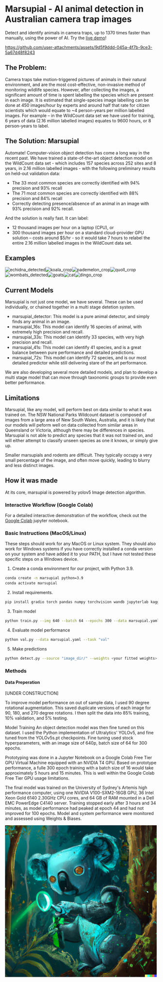 # Marsupial - AI animal detection in Australian camera trap images

Detect and identify animals in camera traps, up to 1370 times faster than manually, using the power of AI.
Try the [live demo](https://huggingface.co/spaces/hlydecker/marsupial)!

https://github.com/user-attachments/assets/9d5f9ddd-045a-4f7b-9ce3-5a67d48f8243

## The Problem:

Camera traps take motion-triggered pictures of animals in their natural environment, and are the most cost-effective, non-invasive method of monitoring wildlife species. However, after collecting the images, a significant amount of time is spent labelling the species which are present in each image. It is estimated that single-species image labelling can be done at 450 images/hour by experts and around half that rate for citizen scientists  which would equate to ~4 person-years per million labelled images. For example – in the WildCount data set we have used for training, 6 years of data (2.16 million labelled images) equates to 9600 hours, or 8 person-years to label. 

## The Solution: Marsupial

Automate! Computer-vision object detection has come a long way in the recent past. We have trained a state-of-the-art object detection model on the WildCount data set  - which includes 157 species across 252 sites and 8 years, in 2.16 million labelled images - with the following preliminary results on held-out validation data:

- The 33 most common species are correctly identified with 94% precision and 93% recall
- The 71 most common species are correctly identified with 88% precision and 84% recall
- Correctly detecting presence/absence of an animal in an image with 93% precision and 92% recall. 

And the solution is really fast. It can label:
- 12 thousand images per hour on a laptop (CPU), or 
- 300 thousand images per hour on a standard cloud-provider GPU solution – costs around $5/hr - so it would take 7 hours to relabel the entire 2.16 million labelled images in the WildCount data set.

## Examples

![echidna_detected](https://github.com/user-attachments/assets/79c5f0ff-43b4-4e04-91a3-6e9689cfe074)![koala_crop](https://github.com/user-attachments/assets/7071596f-3ab0-4b0b-9e60-fbfb2b0751e9)![pademelon_crop](https://github.com/user-attachments/assets/edd0d20d-b71b-48dc-8abb-19a071bab9b0)![quoll_crop](https://github.com/user-attachments/assets/f2fd5f15-dab8-4ee2-8981-d5377c5a8e38)![wombats_detected](https://github.com/user-attachments/assets/d7e489e6-cb72-40ac-b813-83f80bb9389d)![goats](https://github.com/user-attachments/assets/7ee7d58d-ce0f-41e0-8bec-d4939e2560ce)![cat](https://github.com/user-attachments/assets/37360450-1241-478b-8e0f-e155038c0958)![dingo_crop](https://github.com/user-attachments/assets/d154fdb2-357f-40bd-b31f-c764d53b26f2)

## Current Models

Marsupial is not just one model, we have several. These can be used individually, or chained together in a multi stage detetion system.

- marsupial_detector: This model is a pure animal detector, and simply finds any animal in an image.
- marsupial_16s: This model can identify 16 species of animal, with extremely high precision and recall.
- marsupial_33s: This model can identify 33 species, with very high precision and recall.
- marsupial_41s: This model can identify 41 species, and is a great balance between pure performance and detailed predictions.
- marsupial_72s: This model can identify 72 species, and is our most detailed predictor while still delivering stare of the art performance.

We are also developing several more detailed models, and plan to develop a multi stage model that can move through taxonomic groups to provide even better performance.

## Limitations

Marsupial, like any model, will perform best on data similar to what it was trained on. The NSW National Parks Wildcount dataset is composed of images from a large area of New South Wales, Australia, and it is likely that our models will peform well on data collected from similar areas in Queensland or Victoria, although there may be differences in species. Marsupial is not able to predict any species that it was not trained on, and will either attempt to classify unseen species as one it knows, or simply give up. 

Smaller marsupials and rodents are difficult. They typically occupy a very small percentage of the image, and often move quickly, leading to blurry and less distinct images.

## How it was made

At its core, marsupial is powered by yolov5 Image detection algorithm.

### Interactive Workflow (Google Colab)

For a detailed interactive demonstration of the workflow, check out the [Google Colab](https://colab.research.google.com/drive/1YQ1ck-3HQKToAZ5DwQKy5xamDsck7KTL?usp=sharing) jupyter notebook. 

### Basic Instructions (MacOS/Linux)

These steps should work for any MacOS or Linux system. 
They should also work for Windows systems if you have correctly installed a conda version on your system and have added it to your PATH, but I have not tested these specific steps on a Windows device.

1. Create a conda environment for our project, with Python 3.9.
 
```bash
conda create -n marsupial python=3.9
conda activate marsupial
```

2. Install requirements.

```bash
pip install gradio torch pandas numpy torchvision wandb jupyterlab kaggle opencv-python seaborn
```

3. Train model

```bash
python train.py --img 640 --batch 64 --epochs 300 --data marsupial.yaml --weights yolov5s.pt
```

4. Evaluate model performance

```bash
python val.py --data marsupial.yaml --task "val"
```

5. Make predictions

```bash
python detect.py --source "image_dir/" --weights <your fitted weights>
```


### Methods

#### Data Preperation

[UNDER CONSTRUCTION]

To improve model performance on out of sample data, I used 90 degree rotational augmentation. This saved duplicate versions of each image for 90, 180, and 270 degree rotations. I then split the data into 85% training, 10% validation, and 5% testing.

Model Training
An object detection model was then fine tuned on this dataset. I used the Python implementation of Ultralytics' YOLOv5, and fine tuned from the YOLOv5s.pt checkpoints. Fine tuning used stock hyperparameters, with an image size of 640p, batch size of 64 for 300 epochs.

Prototyping was done in a Jupyter Notebook on a Google Colab Free Tier GPU Virtual Machine equipped with an NVIDIA T4 GPU. Based on prototype performance, a fulle 300 epoch training with a batch size of 16 would take approximately 5 hours and 15 minutes. This is well within the Google Colab Free Tier GPU usage limitations.

The final model was trained on the University of Sydney's Artemis high performance computer, using one NVIDIA V100-SXM2-16GB GPU, 36 Intel Xeon Gold 6140 2.30GHz CPU cores, and 64 GB of RAM mounted in a Dell EMC PowerEdge C4140 server. Training stopped early after 3 hours and 34 minutes, as model performance had peaked at epoch 44 and had not improved for 100 epochs. Model and system performance were monitored and assessed using Weights & Biases.

<img src="content/DALLE2_Cyborg_Koala.png" alt="AI art of a cyborg koala" width="500"/>
